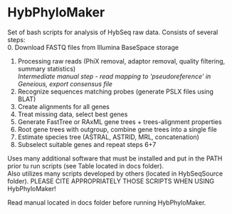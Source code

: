 # HybPhyloMaker
Set of bash scripts for analysis of HybSeq raw data. Consists of several steps:  
0. Download FASTQ files from Illumina BaseSpace storage  
1. Processing raw reads (PhiX removal, adaptor removal, quality filtering, summary statistics)  
_Intermediate manual step - read mapping to 'pseudoreference' in Geneious, export consensus file_  
2. Recognize sequences matching probes (generate PSLX files using BLAT)  
3. Create alignments for all genes  
4. Treat missing data, select best genes  
5. Generate FastTree or RAxML gene trees + trees-alignment properties  
6. Root gene trees with outgroup, combine gene trees into a single file  
7. Estimate species tree (ASTRAL, ASTRID, MRL, concatenation) 
8. Subselect suitable genes and repeat steps 6+7 
  
Uses many additional software that must be installed and put in the PATH prior tu run scripts (see Table located in docs folder).  
Also utilizes many scripts developed by others (located in HybSeqSource folder). PLEASE CITE APPROPRIATELY THOSE SCRIPTS WHEN USING HybPhyloMaker!  

Read manual located in docs folder before running HybPhyloMaker.  

